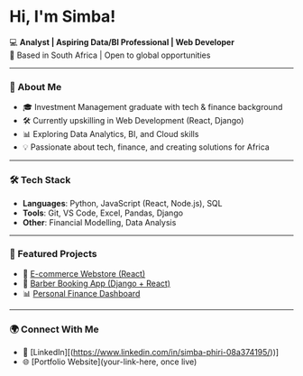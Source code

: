 # Hi, I'm Simba! 

💻 **Analyst | Aspiring Data/BI Professional | Web Developer**  
📍 Based in South Africa | Open to global opportunities  

---

### 🚀 About Me
- 🎓 Investment Management graduate with tech & finance background  
- 🛠️ Currently upskilling in Web Development (React, Django)  
- 📊 Exploring Data Analytics, BI, and Cloud skills  
- 💡 Passionate about tech, finance, and creating solutions for Africa  

---

### 🛠️ Tech Stack
- **Languages**: Python, JavaScript (React, Node.js), SQL  
- **Tools**: Git, VS Code, Excel, Pandas, Django  
- **Other**: Financial Modelling, Data Analysis  

---

### 📌 Featured Projects
- 🛒 [E-commerce Webstore (React)](your-link-here)  
- 💈 [Barber Booking App (Django + React)](https://github.com/S-phiri/barber-site)  
- 📊 [Personal Finance Dashboard](https://github.com/S-phiri/quantify)  

---

### 🌍 Connect With Me
- 🔗 [LinkedIn][(https://www.linkedin.com/in/simba-phiri-08a374195/))]  
- 🌐 [Portfolio Website](your-link-here, once live)  
